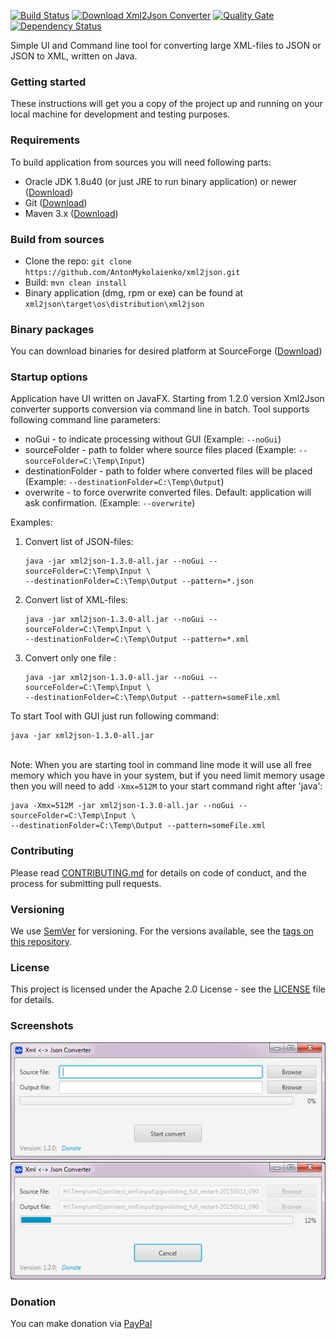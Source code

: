 [![Build Status](https://travis-ci.org/AntonMykolaienko/xml2json.svg?branch=master)](https://travis-ci.org/AntonMykolaienko/xml2json) [![Download Xml2Json Converter](https://img.shields.io/sourceforge/dm/xml2json-converter.svg)](https://sourceforge.net/projects/xml2json-converter/files/latest/download)
[![Quality Gate](https://sonarcloud.io/api/badges/gate?key=com.fs:xml2json-parent)](https://sonarcloud.io/dashboard?id=com.fs%3Axml2json-parent)
[![Dependency Status](https://www.versioneye.com/user/projects/59eb28472de28c156fca6707/badge.svg?style=flat-square)](https://www.versioneye.com/user/projects/59eb28472de28c156fca6707)

Simple UI and Command line tool for converting large XML-files to JSON or JSON to XML, written on Java.

### Getting started
These instructions will get you a copy of the project up and running on your local machine for development and testing purposes. 

### Requirements
To build application from sources you will need following parts:
- Oracle JDK 1.8u40 (or just JRE to run binary application) or newer ([Download](http://www.oracle.com/technetwork/java/javase/downloads/index.html))
- Git ([Download](https://git-scm.com/downloads))
- Maven 3.x ([Download](https://maven.apache.org/download.cgi))


### Build from sources
- Clone the repo: `git clone https://github.com/AntonMykolaienko/xml2json.git`
- Build: `mvn clean install`
- Binary application (dmg, rpm or exe) can be found at `xml2json\target\os\distribution\xml2json`

### Binary packages
You can download binaries for desired platform at SourceForge ([Download](https://sourceforge.net/projects/xml2json-converter/))

### Startup options
Application have UI written on JavaFX. Starting from 1.2.0 version Xml2Json converter supports conversion via command line in batch. 
Tool supports following command line parameters:
- noGui - to indicate processing without GUI (Example: `--noGui`)
- sourceFolder - path to folder where source files placed (Example: `--sourceFolder=C:\Temp\Input`)
- destinationFolder - path to folder where converted files will be placed (Example: `--destinationFolder=C:\Temp\Output`)
- overwrite - to force overwrite converted files. Default: application will ask confirmation. (Example: `--overwrite`)

Examples:
1. Convert list of JSON-files:
	```
	java -jar xml2json-1.3.0-all.jar --noGui --sourceFolder=C:\Temp\Input \
	--destinationFolder=C:\Temp\Output --pattern=*.json
	```
2. Convert list of XML-files:
	```
	java -jar xml2json-1.3.0-all.jar --noGui --sourceFolder=C:\Temp\Input \
	--destinationFolder=C:\Temp\Output --pattern=*.xml
	```
3. Convert only one file :
	```
	java -jar xml2json-1.3.0-all.jar --noGui --sourceFolder=C:\Temp\Input \
	--destinationFolder=C:\Temp\Output --pattern=someFile.xml
	```
	
To start Tool with GUI just run following command: 
```
java -jar xml2json-1.3.0-all.jar
```

<br>Note: When you are starting tool in command line mode it will use all free memory which you have in your system, but if you need limit memory usage then you will need to add `-Xmx=512M` to your start command right after 'java':
```
java -Xmx=512M -jar xml2json-1.3.0-all.jar --noGui --sourceFolder=C:\Temp\Input \
--destinationFolder=C:\Temp\Output --pattern=someFile.xml
```


### Contributing

Please read [CONTRIBUTING.md](CONTRIBUTING.md) for details on code of conduct, and the process for submitting pull requests.


### Versioning

We use [SemVer](http://semver.org/) for versioning. For the versions available, see the [tags on this repository](https://github.com/AntonMykolaienko/xml2json/tags). 


### License
This project is licensed under the Apache 2.0 License - see the [LICENSE](LICENSE) file for details.


### Screenshots
![Start Window](etc/img/1.StartWindow.jpg) 
![Convert in Progress](etc/img/2.ConvertInProgress.jpg)

### Donation
You can make donation via [PayPal](https://www.paypal.com/cgi-bin/webscr?cmd=_s-xclick&hosted_button_id=33R3LMBMX3R96)
